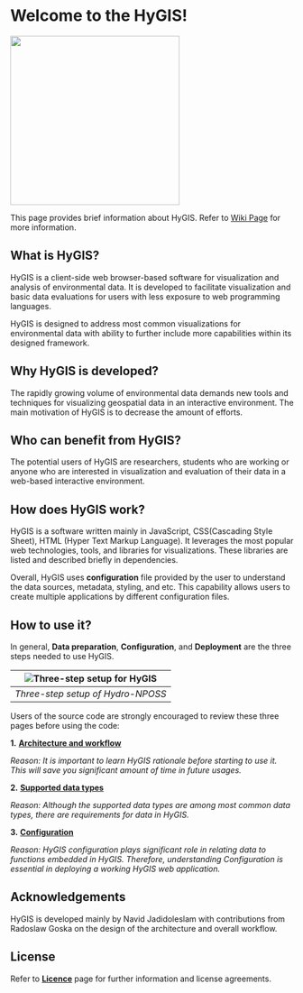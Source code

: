 # Welcome to the HyGIS!

<span style="display:block;align:center;"><img src="https://github.com/njadid/HyGIS/wiki/images/logo/hygis_logo.svg?sanitize=true" width="300"></span>

This page provides brief information about HyGIS. Refer to [Wiki Page](https://github.com/njadid/HyGIS/wiki) for more information.

## **What is HyGIS?**

HyGIS is a client-side web browser-based software for visualization and analysis of environmental data. It is developed to facilitate visualization and basic data evaluations for users with less exposure to web programming languages.

HyGIS is designed to address most common visualizations for environmental data with ability to further include more capabilities within its designed framework.


## **Why HyGIS is developed?**

The rapidly growing volume of environmental data demands new tools and techniques for visualizing geospatial data in an interactive environment. The main motivation of HyGIS is to decrease the amount of efforts.


## **Who can benefit from HyGIS?**

The potential users of HyGIS are researchers, students who are working  or anyone who are interested in visualization and evaluation of their data in a web-based interactive environment.

## **How does HyGIS work?**

HyGIS is a software written mainly in JavaScript, CSS(Cascading Style Sheet), HTML (Hyper Text Markup Language). It leverages the most popular web technologies, tools, and libraries for visualizations. These libraries are listed and described briefly in dependencies.

Overall, HyGIS uses **configuration** file provided by the user to understand the data sources, metadata, styling, and etc. This capability allows users to create multiple applications by different configuration files.

## **How to use it?**

In general, **Data preparation**, **Configuration**, and **Deployment** are the three steps needed to use HyGIS.


| ![Three-step setup for HyGIS](https://github.com/njadid/HyGIS/wiki/images/3step_resized.png)|
|:--:|
| *Three-step setup of Hydro-NPOSS* |



Users of the source code are strongly encouraged to review these three pages before using the code:

**1.** [**Architecture and workflow**](https://github.com/njadid/HyGIS/wiki/Architecture-and-Workflow)

_Reason: It is important to learn HyGIS rationale before starting to use it. This will save you significant amount of time in future usages._

**2.** [**Supported data types**](https://github.com/njadid/HyGIS/wiki/Supported-data-types)

_Reason: Although the supported data types are among most common data types, there are requirements for data in HyGIS._

**3.** [**Configuration**](https://github.com/njadid/HyGIS/wiki/Configuration)

_Reason: HyGIS configuration plays significant role in relating data to functions embedded in HyGIS. Therefore, understanding Configuration is essential in deploying a working HyGIS web application._  


## Acknowledgements
HyGIS is developed mainly by Navid Jadidoleslam with contributions from Radoslaw Goska on the design of the architecture and overall workflow.


## License
Refer to [**Licence**](https://github.com/njadid/HyGIS/wiki/license) page for further information and license agreements.
